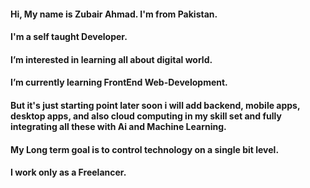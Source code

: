 #### Hi, My name is Zubair Ahmad. I'm from Pakistan.

#### I'm a self taught Developer.
#### I’m interested in learning all about digital world.
 
#### I’m currently learning FrontEnd Web-Development.
#### But it's just starting point later soon i will add backend, mobile apps, desktop apps, and also cloud computing in my skill set and fully integrating all these with Ai and Machine Learning.

#### My Long term goal is to control technology on a single bit level.

#### I work only as a Freelancer.

